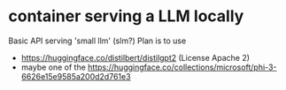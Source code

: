 # container serving a LLM locally
Basic API serving 'small llm' (slm?)
Plan is to use 
+ https://huggingface.co/distilbert/distilgpt2  (License Apache 2)
+ maybe one of the https://huggingface.co/collections/microsoft/phi-3-6626e15e9585a200d2d761e3	



